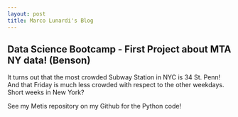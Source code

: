 ```yaml
---
layout: post
title: Marco Lunardi's Blog
---
```


## Data Science Bootcamp - First Project about MTA NY data! (Benson)


It turns out that the most crowded Subway Station in NYC is 34 St. Penn!
And that Friday is much less crowded with respect to the other weekdays.
Short weeks in New York?

See my Metis repository on my Github for the Python code!
